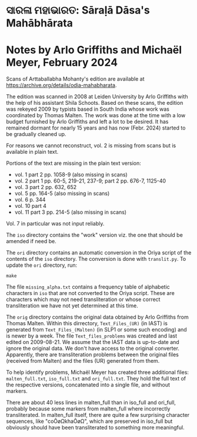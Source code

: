 # ସାରଳା ମହାଭାରତ: Sāraḷā Dāsa's Mahābhārata
# Notes by Arlo Griffiths and Michaël Meyer, February 2024


Scans of Arttaballabha Mohanty's edition are available at https://archive.org/details/odia-mahabharata. 

The edition was scanned in 2008 at Leiden University by Arlo Griffiths with the help of his assistant Shila Schoots.
Based on these scans, the edition was rekeyed 2009 by typists based in South India whose work was coordinated by Thomas Malten. 
The work was done at the time with a low budget furnished by Arlo Griffiths and left a lot to be desired. 
It has remained dormant for nearly 15 years and has now (Febr. 2024) started to be gradually cleaned up.

For reasons we cannot reconstruct, vol. 2 is missing from scans but is available in plain text.

Portions of the text are missing in the plain text version:

* vol. 1 part 2 pp. 1058-9 (also missing in scans)
* vol. 2 part 1 pp. 60-5, 219-21, 237-9; part 2 pp. 676-7, 1125-40
* vol. 3 part 2 pp. 632, 652
* vol. 5 pp. 164-5 (also missing in scans)
* vol. 6 p. 344
* vol. 10 part 4
* vol. 11 part 3 pp. 214-5 (also missing in scans)

Vol. 7 in particular was not input reliably.

The `iso` directory contains the "work" version viz. the one that should be amended if need be.

The `ori` directory contains an automatic conversion in the Oriya script of the contents of the `iso` directory. The conversion is done with `translit.py`. To update the `ori` directory, run:

	make

The file `missing_alpha.txt` contains a frequency table of alphabetic characters in `iso` that are not converted to the Oriya script. These are characters which may not need transliteration or whose correct transliteration we have not yet determined at this time.

The `orig` directory contains the original data obtained by Arlo Griffiths from Thomas Malten. Within this dirrectory, `Text_Files_(UR)` (in IAST) is generated from
`Text_Files_(Malten)` (in SLP1 or some such encoding) and is newer by a week. The file `Text_files_problems` was created and last edited on 2009-08-21. We assume that the IAST data is up-to-date and
ignore the original data. We don't have access to the original converter. Apparently, there are transliteration problems between the original files (received from Malten) and the files (UR) generated from them.

To help identify problems, Michaël Meyer has created three additional files: `malten_full.txt`, `iso_full.txt` and `ori_full.txt`. They hold the full text of the respective versions, concatenated into a single file, and without markers.

There are about 40 less lines in malten_full than in iso_full and ori_full, probably because some markers from malten_full where incorrectly transliterated. In malten_full itself, there are quite a few surprising character sequences, like "coÔøΩkhaÔøΩ", which are preserved in iso_full but obviously should have been transliterated to something more meaningful.
